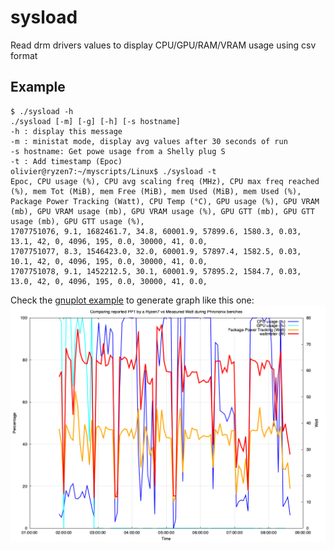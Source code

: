 # sysload

Read drm drivers values to display CPU/GPU/RAM/VRAM usage using csv format

## Example

```
$ ./sysload -h
./sysload [-m] [-g] [-h] [-s hostname]
-h : display this message
-m : ministat mode, display avg values after 30 seconds of run
-s hostname: Get powe usage from a Shelly plug S
-t : Add timestamp (Epoc)
olivier@ryzen7:~/myscripts/Linux$ ./sysload -t
Epoc, CPU usage (%), CPU avg scaling freq (MHz), CPU max freq reached (%), mem Tot (MiB), mem Free (MiB), mem Used (MiB), mem Used (%), Package Power Tracking (Watt), CPU Temp (°C), GPU usage (%), GPU VRAM (mb), GPU VRAM usage (mb), GPU VRAM usage (%), GPU GTT (mb), GPU GTT usage (mb), GPU GTT usage (%),
1707751076, 9.1, 1682461.7, 34.8, 60001.9, 57899.6, 1580.3, 0.03, 13.1, 42, 0, 4096, 195, 0.0, 30000, 41, 0.0,
1707751077, 8.3, 1546423.0, 32.0, 60001.9, 57897.4, 1582.5, 0.03, 10.1, 42, 0, 4096, 195, 0.0, 30000, 41, 0.0,
1707751078, 9.1, 1452212.5, 30.1, 60001.9, 57895.2, 1584.7, 0.03, 13.0, 42, 0, 4096, 195, 0.0, 30000, 41, 0.0,
```

Check the [gnuplot example](ryzen7.gnuplot) to generate graph like this one:
![Comparing Ryzen7 reported Package Power Tracking (PPT) vs a Shelly Plug watmetter during Phoronix benches](ryzen7-PPTvsShelly.png)
